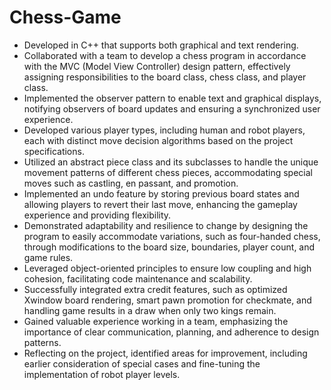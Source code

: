 # Chess-Game 
- Developed in C++ that supports both graphical and text rendering.
- Collaborated with a team to develop a chess program in accordance with the MVC (Model View Controller) design pattern, effectively assigning responsibilities to the board class, chess class, and player class.
- Implemented the observer pattern to enable text and graphical displays, notifying observers of board updates and ensuring a synchronized user experience.
- Developed various player types, including human and robot players, each with distinct move decision algorithms based on the project specifications.
- Utilized an abstract piece class and its subclasses to handle the unique movement patterns of different chess pieces, accommodating special moves such as castling, en passant, and promotion.
- Implemented an undo feature by storing previous board states and allowing players to revert their last move, enhancing the gameplay experience and providing flexibility.
- Demonstrated adaptability and resilience to change by designing the program to easily accommodate variations, such as four-handed chess, through modifications to the board size, boundaries, player count, and game rules.
- Leveraged object-oriented principles to ensure low coupling and high cohesion, facilitating code maintenance and scalability.
- Successfully integrated extra credit features, such as optimized Xwindow board rendering, smart pawn promotion for checkmate, and handling game results in a draw when only two kings remain.
- Gained valuable experience working in a team, emphasizing the importance of clear communication, planning, and adherence to design patterns.
- Reflecting on the project, identified areas for improvement, including earlier consideration of special cases and fine-tuning the implementation of robot player levels.

